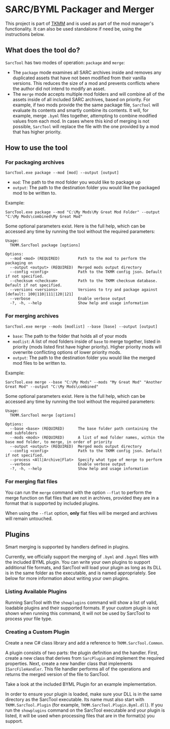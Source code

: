 # SARC/BYML Packager and Merger

This project is part of [TKMM](https://github.com/tcml-team) and is used as part of the mod manager's functionality. 
It can also be used standalone if need be, using the instructions below.

## What does the tool do?

`SarcTool` has two modes of operation: `package` and `merge`:

- The `package` mode examines all SARC archives inside and removes any duplicated assets
that have not been modified from their vanilla versions. This reduces the size of a mod and
prevents conflicts where the author did not intend to modify an asset.
- The `merge` mode accepts multiple mod folders and will combine all of the assets inside of
all included SARC archives, based on priority. For example, if two mods provide the
the same package file, `SarcTool` will evaluate its contents and smartly combine its contents. 
It will, for example, merge `.byml` files together, attempting to combine modified values
from each mod. In cases where this kind of merging is not possible, `SarcTool` will replace the
file with the one provided by a mod that has higher priority.

## How to use the tool

### For packaging archives
`SarcTool.exe package --mod [mod] --output [output]`

- `mod`: The path to the mod folder you would like to package up
- `output`: The path to the destination folder you would like the packaged mod to be written to.

Example:
```
SarcTool.exe package --mod "C:\My Mods\My Great Mod Folder" --output "C:\My Mods\combined\My Great Mod"
```

Some optional parameters exist. Here is the full help, which can be accessed any time by running the tool
without the required parameters:

```
Usage:
  TKMM.SarcTool package [options]

Options:
  --mod <mod> (REQUIRED)        Path to the mod to perform the packaging on
  --output <output> (REQUIRED)  Merged mods output directory
  --config <config>             Path to the TKMM config json. Default if not specified.
  --checksum <checksum>         Path to the TKMM checksum database. Default if not specified.
  --versions <versions>         Versions to try and package against [default: 100|110|111|120|121]
  --verbose                     Enable verbose output
  -?, -h, --help                Show help and usage information

```

### For merging archives
`SarcTool.exe merge --mods [modlist] --base [base] --output [output]`

- `base`: The path to the folder that holds all of your mods
- `modlist`: A list of mod folders inside of `base` to merge together, listed in priority (mods listed first have higher priority).
Higher priority mods will overwrite conflicting options of lower priority mods.
- `output`: The path to the destination folder you would like the merged mod files to be written to.

Example: 

```
SarcTool.exe merge --base "C:\My Mods" --mods "My Great Mod" "Another Great Mod" --output "C:\My Mods\combined"
```

Some optional parameters exist. Here is the full help, which can be accessed any time by running the tool
without the required parameters:

```
Usage:
  TKMM.SarcTool merge [options]

Options:
  --base <base> (REQUIRED)      The base folder path containing the mod subfolders
  --mods <mods> (REQUIRED)      A list of mod folder names, within the base mod folder, to merge, in order of priority
  --output <output> (REQUIRED)  Merged mods output directory
  --config <config>             Path to the TKMM config json. Default if not specified.
  --process <All|Archive|Flat>  Specify what type of merge to perform
  --verbose                     Enable verbose output
  -?, -h, --help                Show help and usage information
```

### For merging flat files

You can run the `merge` command with the option `--flat` to perform the merge function on flat
files that are not in archives, provided they are in a format that is supported by included plugins.

When using the `--flat` option, **only** flat files will be merged and archives will remain untouched.

## Plugins

Smart merging is supported by handlers defined in plugins. 

Currently, we officially support the merging
of `.byml` and `.bgyml` files with the included BYML plugin. You can write your own plugins to support additional
file formats, and SarcTool will load your plugin as long as its DLL is in the same folder as the executable, and is named
appropriately. See below for more information about writing your own plugins.

### Listing Available Plugins

Running SarcTool with the `showplugins` command will show a list of valid, loadable plugins and their supported
formats. If your custom plugin is not shown when running this command, it will not be used by SarcTool to process
your file type.

### Creating a Custom Plugin

Create a new C# class library and add a reference to `TKMM.SarcTool.Common`. 

A plugin consists of two parts: the plugin definition and the handler. First, create a new class that derives from
`SarcPlugin` and implement the required properties. Next, create a new handler class that implements `ISarcFileHandler`.
This file handler performs all of the operations and returns the merged version of the file to SarcTool.

Take a look at the included BYML Plugin for an example implementation.

In order to ensure your plugin is loaded, make sure your DLL is in the same directory as the SarcTool executable. Its
name must also start with `TKMM.SarcTool.Plugin` (for example, `TKMM.SarcTool.Plugin.Byml.dll`). If you run the
`showplugins` command on the SarcTool executable and your plugin is listed, it will be used when processing files 
that are in the format(s) you support.
